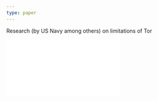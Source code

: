 ```yaml
---
type: paper
---
```

Research (by US Navy among others) on limitations of Tor

![](../public/cbed47241f475c7e0557a74db0336e11.pdf)
